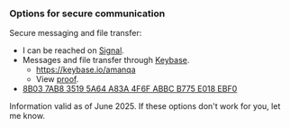 
### Options for secure communication

Secure messaging and file transfer:
* I can be reached on [Signal](https://mshelton.medium.com/signal-for-beginners-c6b44f76a1f0). 
* Messages and file transfer through [Keybase](https://keybase.io/amanqa).
  * https://keybase.io/amanqa 
  * View [proof](https://gist.github.com/amanahuja/13c22589e385c8e871ddc1a8e08d3612). 
* [8B03 7AB8 3519 5A64 A83A  4F6F ABBC B775 E018 EBF0](https://github.com/amanahuja/amanahuja/blob/main/public_key_aman.asc)

Information valid as of June 2025. If these options don't work for you, let me know. 
